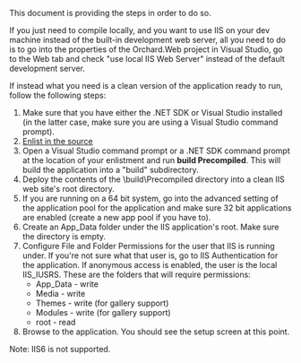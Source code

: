 This document is providing the steps in order to do so.

If you just need to compile locally, and you want to use IIS on your dev machine instead of the built-in development web server, all you need to do is to go into the properties of the Orchard.Web project in Visual Studio, go to the Web tab and check "use local IIS Web Server" instead of the default development server.

If instead what you need is a clean version of the application ready to run, follow the following steps:

1. Make sure that you have either the .NET SDK or Visual Studio installed
(in the latter case, make sure you are using a Visual Studio command prompt).
2. [Enlist in the source](Setting-up-a-source-enlistment.html)
3. Open a Visual Studio command prompt or a .NET SDK command prompt at the location of your enlistment and run **build Precompiled**. This will build the application into a "build" subdirectory.
4. Deploy the contents of the \build\Precompiled directory into a clean IIS web site's root directory.
5. If you are running on a 64 bit system, go into the advanced setting of the application pool for the application and make sure 32 bit applications are enabled (create a new app pool if you have to).
6. Create an App\_Data folder under the IIS application's root. Make sure the directory is empty.
7. Configure File and Folder Permissions for the user that IIS is running under. If you're not sure what that user is, go to IIS Authentication for the application. If anonymous access is enabled, the user is the local IIS\_IUSRS. These are the folders that will require permissions:
	- App\_Data - write
	- Media - write
	- Themes - write (for gallery support)
	- Modules - write (for gallery support)
	- root - read
8. Browse to the application. You should see the setup screen at this point.

Note: IIS6 is not supported.
